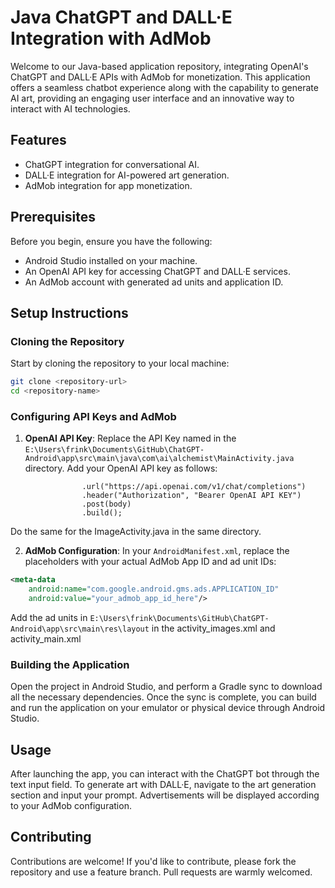 # Java ChatGPT and DALL·E Integration with AdMob

Welcome to our Java-based application repository, integrating OpenAI's ChatGPT and DALL·E APIs with AdMob for monetization. This application offers a seamless chatbot experience along with the capability to generate AI art, providing an engaging user interface and an innovative way to interact with AI technologies.

## Features

- ChatGPT integration for conversational AI.
- DALL·E integration for AI-powered art generation.
- AdMob integration for app monetization.

## Prerequisites

Before you begin, ensure you have the following:

- Android Studio installed on your machine.
- An OpenAI API key for accessing ChatGPT and DALL·E services.
- An AdMob account with generated ad units and application ID.

## Setup Instructions

### Cloning the Repository

Start by cloning the repository to your local machine:

```bash
git clone <repository-url>
cd <repository-name>
```

### Configuring API Keys and AdMob

1. **OpenAI API Key**: Replace the API Key named in the `E:\Users\frink\Documents\GitHub\ChatGPT-Android\app\src\main\java\com\ai\alchemist\MainActivity.java` directory. Add your OpenAI API key as follows:

``` Request request = new Request.Builder()
                .url("https://api.openai.com/v1/chat/completions")
                .header("Authorization", "Bearer OpenAI API KEY")
                .post(body)
                .build();
```

Do the same for the ImageActivity.java in the same directory.


2. **AdMob Configuration**: In your `AndroidManifest.xml`, replace the placeholders with your actual AdMob App ID and ad unit IDs:

```xml
<meta-data
    android:name="com.google.android.gms.ads.APPLICATION_ID"
    android:value="your_admob_app_id_here"/>
```

Add the ad units in `E:\Users\frink\Documents\GitHub\ChatGPT-Android\app\src\main\res\layout` in the activity_images.xml and activity_main.xml

### Building the Application

Open the project in Android Studio, and perform a Gradle sync to download all the necessary dependencies. Once the sync is complete, you can build and run the application on your emulator or physical device through Android Studio.

## Usage

After launching the app, you can interact with the ChatGPT bot through the text input field. To generate art with DALL·E, navigate to the art generation section and input your prompt. Advertisements will be displayed according to your AdMob configuration.

## Contributing

Contributions are welcome! If you'd like to contribute, please fork the repository and use a feature branch. Pull requests are warmly welcomed.
